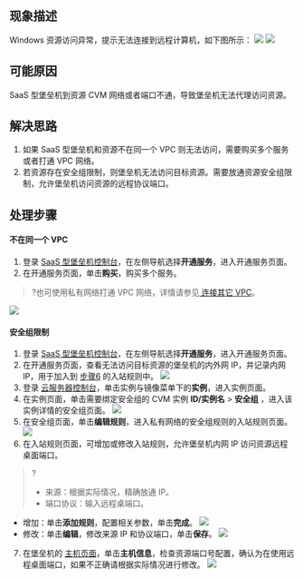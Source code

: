 ## 现象描述
Windows 资源访问异常，提示无法连接到远程计算机，如下图所示：
![](https://main.qcloudimg.com/raw/614b95cb6726b22b6a1e8b89a575fe30.png)
![](https://qcloudimg.tencent-cloud.cn/raw/390d32a0deb9ec134519d6c349b9b483.png)

## 可能原因
SaaS 型堡垒机到资源 CVM 网络或者端口不通，导致堡垒机无法代理访问资源。

## 解决思路
1. 如果 SaaS 型堡垒机和资源不在同一个 VPC 则无法访问，需要购买多个服务或者打通 VPC 网络。
2. 若资源存在安全组限制，则堡垒机无法访问目标资源。需要放通资源安全组限制，允许堡垒机访问资源的远程协议端口。

## 处理步骤
#### 不在同一个 VPC 
1. 登录 [ SaaS 型堡垒机控制台](https://console.cloud.tencent.com/bh)，在左侧导航选择**开通服务**，进入开通服务页面。
2. 在开通服务页面，单击**购买**，购买多个服务。
>?也可使用私有网络打通 VPC 网络，详情请参见[ 连接其它 VPC](https://cloud.tencent.com/document/product/215/36698)。
>
![](https://main.qcloudimg.com/raw/69fcb15684fb73ddfa46c9e3aa5cbb62.png)

#### 安全组限制
1. 登录 [ SaaS 型堡垒机控制台](https://console.cloud.tencent.com/bh)，在左侧导航选择**开通服务**，进入开通服务页面。
2. 在开通服务页面，查看无法访问目标资源的堡垒机的内外网 IP，并记录内网 IP，用于加入到 [步骤6](#step6) 的入站规则中。
![](https://main.qcloudimg.com/raw/cb5b6e447b1c1c8f810f80d3ee97382f.png)
3. 登录 [云服务器控制台](https://console.cloud.tencent.com/cvm/instance/index?rid=1)，单击实例与镜像菜单下的**实例**，进入实例页面。
4. 在实例页面，单击需要绑定安全组的 CVM 实例 **ID/实例名** > **安全组** ，进入该实例详情的安全组页面。
![](https://main.qcloudimg.com/raw/df81eea452d7ebc60dfe82d1c4d91d2d.png)
5. 在安全组页面，单击**编辑规则**，进入私有网络的安全组规则的入站规则页面。
![](https://main.qcloudimg.com/raw/40254a33b9b9384566c93f229f8c4147.png)
6. 在入站规则页面，可增加或修改入站规则，允许堡垒机内网 IP 访问资源远程桌面端口。[](id:step6)
>?
>- 来源：根据实际情况，精确放通 IP。
>- 端口协议：输入远程桌端口。
> 
 - 增加：单击**添加规则**，配置相关参数，单击**完成**。
 ![](https://main.qcloudimg.com/raw/635c96a353d9b150250705474343a997.png)
 - 修改：单击**编辑**，修改来源 IP 和协议端口，单击**保存**。
 ![](https://main.qcloudimg.com/raw/a599198f286bea9c4243e8b6caee098a.png)
7. 在堡垒机的 [主机页面](https://console.cloud.tencent.com/bh/host)，单击**主机信息**，检查资源端口号配置，确认为在使用远程桌面端口，如果不正确请根据实际情况进行修改。
![](https://main.qcloudimg.com/raw/3ba9a08b77fc4378be3c414fbcd8c2cb.png)
